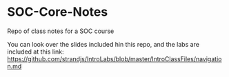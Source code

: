# SOC-Core-Notes
Repo of class notes for a SOC course


You can look over the slides included hin this repo, and the labs are included at this link:
https://github.com/strandjs/IntroLabs/blob/master/IntroClassFiles/navigation.md
